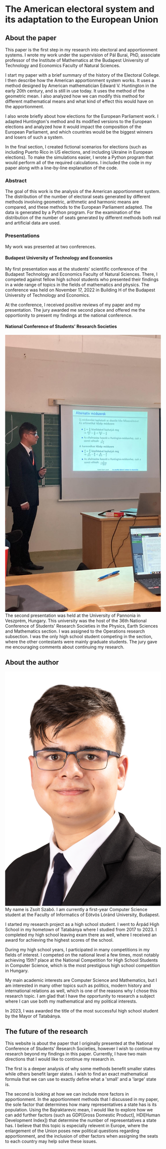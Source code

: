 # The American electoral system and its adaptation to the European Union

## About the paper
This paper is the first step in my research into electoral and apportionment systems. I wrote my work under the supervision of Pál Burai, PhD, associate professor of the Institute of Mathematics at the Budapest University of Technology and Economics Faculty of Natural Sciences.

I start my paper with a brief summary of the history of the Electoral College. I then describe how the American apportionment system works. It uses a method designed by American mathematician Edward V. Huntington in the early 20th century, and is still in use today. It uses the method of the geometric mean. I also analyzed how we can modify this method for different mathematical means and what kind of effect this would have on the apportionment.

I also wrote briefly about how elections for the European Parliament work. I adapted Huntington's method and its modified versions to the European elections and analyzed how it would impact the composition of the European Parliament, and which countries would be the biggest winners and losers of such a system.

In the final section, I created fictional scenarios for elections (such as including Puerto Rico in US elections, and including Ukraine in European elections). To make the simulations easier, I wrote a Python program that would perform all of the required calculations. I included the code in my paper along with a line-by-line explanation of the code.

### Abstract
The goal of this work is the analysis of the American apportionment system. The distribution of the number of electoral seats generated by different methods involving geometric, arithmetic and harmonic means are compared, and these methods to the European Parliament adapted. The data is generated by a Python program. For the examination of the distribution of the number of seats generated by different methods both real and artificial data are used.

### Presentations
My work was presented at two conferences.

#### Budapest University of Technology and Economics
My first presentation was at the students' scientific conference of the Budapest Technology and Economics Faculty of Natural Sciences. There, I competed against fellow high school students who presented their findings in a wide range of topics in the fields of mathematics and physics.
The conference was held on November 17, 2022 in Building H of the Budapest University of Technology and Economics.

At the conference, I received positive reviews of my paper and my presentation. The jury awarded me second place and offered me the opportionity to present my findings at the national conference.

#### National Conference of Students' Research Societies
![A picture of the author presenting the work at the National Conference of Students' Research Societies](img/otdk.jpg)
The second presentation was held at the University of Pannonia in Veszprém, Hungary. This university was the host of the 36th National Conference of Students' Research Societies in the Physics, Earth Sciences and Mathematics section. I was assigned to the Operations research subsection. I was the only high school student competing in the section, where the other contestants were mainly graduate students. The jury gave me encouraging comments about continuing my research.

## About the author
![A portrait of the author](img/portrait.jpeg)
My name is Zsolt Szabó. I am currently a first-year Computer Science student at the Faculty of Informatics of Eötvös Lóránd University, Budapest. 

I started my research project as a high school student. I went to Árpád High School in my hometown of Tatabánya where I studied from 2017 to 2023. I completed my high school leaving exam there as well, where I received an award for achieving the highest scores of the school.

During my high school years, I participated in many competitions in my fields of interest. I competed on the national level a few times, most notably achieving 15th? place at the National Competition for High School Students in Computer Science, which is the most prestigious high school competition in Hungary.

My main academic interests are Computer Science and Mathematics, but I am interested in many other topics such as politics, modern history and international relations as well, which is one of the reasons why I chose this research topic. I am glad that I have the opportunity to research a subject where I can use both my mathematical and my political interests.

In 2023, I was awarded the title of the most successful high school student by the Mayor of Tatabánya.

## The future of the research
This website is about the paper that I originally presented at the National Conference of Students' Research Societies, however I wish to continue my research beyond my findings in this paper. Currently, I have two main directions that I would like to continue my research in.

The first is a deeper analysis of why some methods benefit smaller states while others benefit larger states. I wish to find an exact mathematical formula that we can use to exactly define what a 'small' and a 'large' state is.

The second is looking at how we can include more factors in apportionment. In the apportionment methods that I discussed in my paper, the sole factor that determines how many representatives a state has is its population. Using the Bajraktarevic mean, I would like to explore how we can add further factors (such as GDP[Gross Domestic Product], HDI[Human Development Index]) that determine the number of representatives a state has. I believe that this topic is especially relevent in Europe, where the enlargement of the Union poses new political questions regarding apportionment, and the inclusion of other factors when assigning the seats to each country may help solve these issues.
